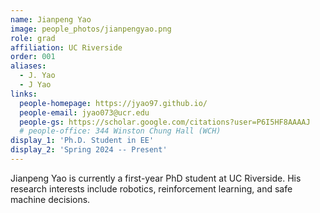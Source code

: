 ```yaml
---
name: Jianpeng Yao
image: people_photos/jianpengyao.png
role: grad
affiliation: UC Riverside
order: 001
aliases:
  - J. Yao
  - J Yao
links:
  people-homepage: https://jyao97.github.io/
  people-email: jyao073@ucr.edu
  people-gs: https://scholar.google.com/citations?user=P6I5HF8AAAAJ
  # people-office: 344 Winston Chung Hall (WCH)
display_1: 'Ph.D. Student in EE'
display_2: 'Spring 2024 -- Present'
---
```


Jianpeng Yao is currently a first-year PhD student at UC Riverside. His research interests include robotics, reinforcement learning, and safe machine decisions.
